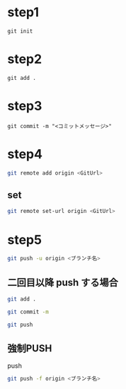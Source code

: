 # step1
```
git init
```

# step2
```
git add .
```

# step3
```
git commit -m "<コミットメッセージ>"
```

# step4
```bash
git remote add origin <GitUrl>
```

## set
```bash
git remote set-url origin <GitUrl>
```

# step5
```bash
git push -u origin <ブランチ名>
```


## 二回目以降 push する場合
```bash
git add .
```
```bash
git commit -m 
```
```bash
git push
```

## 強制PUSH
push
```bash
git push -f origin <ブランチ名>
```